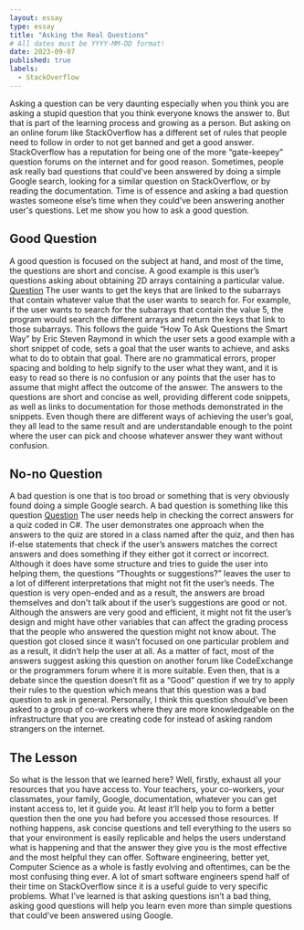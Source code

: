 ```yaml
---
layout: essay
type: essay
title: "Asking the Real Questions"
# All dates must be YYYY-MM-DD format!
date: 2023-09-07
published: true
labels:
  - StackOverflow
---
```


  Asking a question can be very daunting especially when you think you are asking a stupid question that you think everyone knows the answer to. But that is part of the learning process and growing as a person. But asking on an online forum like StackOverflow has a different set of rules that people need to follow in order to not get banned and get a good answer. StackOverflow has a reputation for being one of the more “gate-keepey” question forums on the internet and for good reason. Sometimes, people ask really bad questions that could’ve been answered by doing a simple Google search, looking for a similar question on StackOverflow, or by reading the documentation. Time is of essence and asking a bad question wastes someone else’s time when they could’ve been answering another user's questions. Let me show you how to ask a good question.

## Good Question
	
 A good question is focused on the subject at hand, and most of the time, the questions are short and concise. A good example is this user’s questions asking about obtaining 2D arrays containing a particular value. [Question](https://stackoverflow.com/questions/50095557/filter-2d-array-to-keep-all-rows-which-contain-a-specific-value) The user wants to get the keys that are linked to the subarrays that contain whatever value that the user wants to search for. For example, if the user wants to search for the subarrays that contain the value 5, the program would search the different arrays and return the keys that link to those subarrays. This follows the guide “How To Ask Questions the Smart Way” by Eric Steven Raymond in which the user sets a good example with a short snippet of code, sets a goal that the user wants to achieve, and asks what to do to obtain that goal. There are no grammatical errors, proper spacing and bolding to help signify to the user what they want, and it is easy to read so there is no confusion or any points that the user has to assume that might affect the outcome of the answer. The answers to the questions are short and concise as well, providing different code snippets, as well as links to documentation for those methods demonstrated in the snippets. Even though there are different ways of achieving the user’s goal, they all lead to the same result and are understandable enough to the point where the user can pick and choose whatever answer they want without confusion. 

## No-no Question
	
 A bad question is one that is too broad or something that is very obviously found doing a simple Google search. A bad question is something like this question [Question](https://stackoverflow.com/questions/30674771/proper-approach-for-grading-a-quiz) The user needs help in checking the correct answers for a quiz coded in C#. The user demonstrates one approach when the answers to the quiz are stored in a class named after the quiz, and then has if-else statements that check if the user’s answers matches the correct answers and does something if they either got it correct or incorrect. Although it does have some structure and tries to guide the user into helping them, the questions “Thoughts or suggestions?” leaves the user to a lot of different interpretations that might not fit the user’s needs. The question is very open-ended and as a result, the answers are broad themselves and don't talk about if the user’s suggestions are good or not. Although the answers are very good and efficient, it might not fit the user’s design and might have other variables that can affect the grading process that the people who answered the question might not know about. The question got closed since it wasn’t focused on one particular problem and as a result, it didn’t help the user at all. As a matter of fact, most of the answers suggest asking this question on another forum like CodeExchange or the programmers forum where it is more suitable. Even then, that is a debate since the question doesn’t fit as a “Good” question if we try to apply their rules to the question which means that this question was a bad question to ask in general. Personally, I think this question should’ve been asked to a group of co-workers where they are more knowledgeable on the infrastructure that you are creating code for instead of asking random strangers on the internet.

## The Lesson
	
 So what is the lesson that we learned here? Well, firstly, exhaust all your resources that you have access to. Your teachers, your co-workers, your classmates, your family, Google, documentation, whatever you can get instant access to, let it guide you. At least it’ll help you to form a better question then the one you had before you accessed those resources. If nothing happens, ask concise questions and tell everything to the users so that your environment is easily replicable and helps the users understand what is happening and that the answer they give you is the most effective and the most helpful they can offer. Software engineering, better yet, Computer Science as a whole is fastly evolving and oftentimes, can be the most confusing thing ever. A lot of smart software engineers spend half of their time on StackOverflow since it is a useful guide to very specific problems. What I’ve learned is that asking questions isn’t a bad thing, asking good questions will help you learn even more than simple questions that could’ve been answered using Google.
